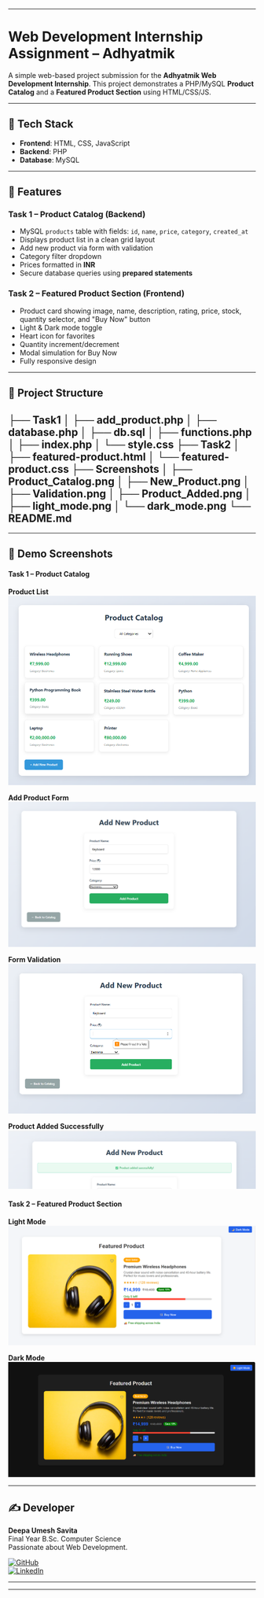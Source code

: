 
---

# Web Development Internship Assignment – Adhyatmik

A simple web-based project submission for the **Adhyatmik Web Development Internship**. This project demonstrates a PHP/MySQL **Product Catalog** and a **Featured Product Section** using HTML/CSS/JS.

---

## 🔧 Tech Stack

* **Frontend**: HTML, CSS, JavaScript
* **Backend**: PHP
* **Database**: MySQL

---

## 🚀 Features

### **Task 1 – Product Catalog (Backend)**

* MySQL `products` table with fields: `id`, `name`, `price`, `category`, `created_at`
* Displays product list in a clean grid layout
* Add new product via form with validation
* Category filter dropdown
* Prices formatted in **INR**
* Secure database queries using **prepared statements**

### **Task 2 – Featured Product Section (Frontend)**

* Product card showing image, name, description, rating, price, stock, quantity selector, and "Buy Now" button
* Light & Dark mode toggle
* Heart icon for favorites
* Quantity increment/decrement
* Modal simulation for Buy Now
* Fully responsive design

---

## 📂 Project Structure

├── Task1
│   ├── add_product.php
│   ├── database.php
│   ├── db.sql
│   ├── functions.php
│   ├── index.php
│   └── style.css
├── Task2
│   ├── featured-product.html
│   └── featured-product.css
├── Screenshots
│   ├── Product_Catalog.png
│   ├── New_Product.png
│   ├── Validation.png
│   ├── Product_Added.png
│   ├── light_mode.png
│   └── dark_mode.png
└── README.md
---

---

## 📸 Demo Screenshots

#### Task 1 – Product Catalog
**Product List**  
![Product Catalog](https://github.com/deepasavita/Internship-Assignment/raw/main/Screenshots/Product_Catalog.png)  

**Add Product Form**  
![Add Product Form](https://github.com/deepasavita/Internship-Assignment/raw/main/Screenshots/New_Product.png)  

**Form Validation**  
![Form Validation](https://github.com/deepasavita/Internship-Assignment/raw/main/Screenshots/Validation.png)  

**Product Added Successfully**  
![Product Added Successfully](https://github.com/deepasavita/Internship-Assignment/raw/main/Screenshots/Product_Added.png)  

#### Task 2 – Featured Product Section
**Light Mode**  
![Featured Product Light Mode](https://github.com/deepasavita/Internship-Assignment/raw/main/Screenshots/light_mode.png)  

**Dark Mode**  
![Featured Product Dark Mode](https://github.com/deepasavita/Internship-Assignment/raw/main/Screenshots/dark_mode.png)  

---

## ✍️ Developer

**Deepa Umesh Savita**  
Final Year B.Sc. Computer Science  
Passionate about Web Development.

[![GitHub](https://img.shields.io/badge/GitHub-Visit-blue?logo=github&style=flat-square)](https://github.com/deepasavita)  
[![LinkedIn](https://img.shields.io/badge/LinkedIn-Connect-blue?logo=linkedin&style=flat-square)](https://www.linkedin.com/in/deepa-savita)

---



---







